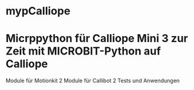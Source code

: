 # mypCalliope

Micrppython für Calliope Mini 3
zur Zeit mit MICROBIT-Python auf Calliope
===============================
Module für Motionkit 2
Module für Callibot 2
Tests und Anwendungen

